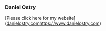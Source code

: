 ### Daniel Ostry
[Please click here for my website] ([danielostry.com](https://www.danielostry.com)https://www.danielostry.com)

